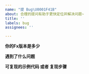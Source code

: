 ```yaml
---
name: "提 Bug\U0001F41B"
about: 合理的提问有助于更快定位并解决问题~
title: ''
labels: bug
assignees: ''

---
```


**你的Fx版本是多少**

**遇到了什么问题**

**可复现的示例代码 或者 复现步骤**
